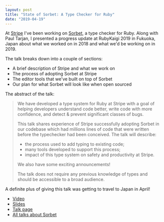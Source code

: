 ```yaml
---
layout: post
title: "State of Sorbet: A Type Checker for Ruby"
date: "2019-04-19"
---
```


At [Stripe](https://jez.io/thoughts/on-stripe/) I've been working on
[Sorbet](https://sorbet.org), a type checker for Ruby. Along with Paul Tarjan, I
presented a progress update at RubyKaigi 2019 in Fukuoka, Japan about what we
worked on in 2018 and what we'd be working on in 2019.

The talk breaks down into a couple of sections:

- A brief description of Stripe and what we work on
- The process of adopting Sorbet at Stripe
- The editor tools that we've built on top of Sorbet
- Our plan for what Sorbet will look like when open sourced

The abstract of the talk:

> We have developed a type system for Ruby at Stripe with a goal of helping
> developers understand code better, write code with more confidence, and
> detect & prevent significant classes of bugs.
>
> This talk shares experience of Stripe successfully adopting Sorbet in our
> codebase which had millions lines of code that were written before the
> typechecker had been conceived. The talk will describe:
>
> - the process used to add typing to existing code;
> - many tools developed to support this process;
> - impact of this type system on safety and productivity at Stripe.
>
> We also have some exciting announcements!
>
> The talk does not require any previous knowledge of types and should be
> accessible to a broad audience.
>
> <p></p>

A definite plus of giving this talk was getting to travel to Japan in April!


- [Video](https://www.youtube.com/watch?v=odmlf_ezsBo)
- [Slides](https://sorbet.run/talks/RubyKaigi2019/#/)
- [Talk page](https://rubykaigi.org/2019/presentations/jez.html#apr19)
- [All talks about Sorbet](https://sorbet.org/talks/talks)

